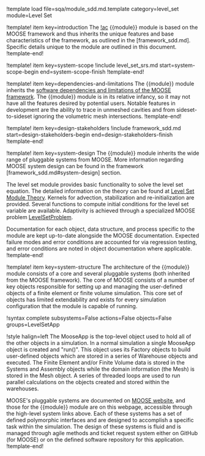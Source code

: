 !template load file=sqa/module_sdd.md.template category=level_set module=Level Set

!template! item key=introduction
The [!ac](MOOSE) {{module}} module is based on the MOOSE framework and thus inherits
the unique features and base characteristics of the framework, as outlined in the [framework_sdd.md].
Specific details unique to the module are outlined in this document.
!template-end!

!template! item key=system-scope
!include level_set_srs.md start=system-scope-begin end=system-scope-finish
!template-end!

!template! item key=dependencies-and-limitations
The {{module}} module inherits the
[software dependencies and limitations of the MOOSE framework](framework_sdd.md#dependencies-and-limitations).
The {{module}} module is in its relative infancy, so it may not have all the features desired by potential users.
Notable features in development are the ability to trace in unmeshed cavities and from sideset-to-sideset ignoring
the volumetric mesh intersections.
!template-end!

!template! item key=design-stakeholders
!include framework_sdd.md start=design-stakeholders-begin end=design-stakeholders-finish
!template-end!

!template! item key=system-design
The {{module}} module inherits the wide range of pluggable systems from MOOSE. More
information regarding MOOSE system design can be found in the framework [framework_sdd.md#system-design]
section.

The level set module provides basic functionality to solve the level set equation. The detailed information on the theory can be found at [Level Set Module Theory](level_set/theory.md). Kernels for advection, stabilization and re-initialization are provided. Several functions to compute initial conditions for the level set variable are available. Adaptivity is achieved through a specialized MOOSE problem [LevelSetProblem](source/base/LevelSetProblem.md).

Documentation for each object, data structure, and process specific to the
module are kept up-to-date alongside the MOOSE documentation. Expected failure
modes and error conditions are accounted for via regression testing, and error
conditions are noted in object documentation where applicable.
!template-end!

!template! item key=system-structure
The architecture of the {{module}} module consists of a core and several pluggable systems (both
inherited from the MOOSE framework). The core of MOOSE consists of a number of key objects responsible
for setting up and managing the user-defined objects of a finite element or
finite volume simulation. This core set of objects has limited extendability and exists for every
simulation configuration that the module is capable of running.

!syntax complete subsystems=False actions=False objects=False groups=LevelSetApp

!style halign=left
The MooseApp is the top-level object used to hold all of the other objects in a simulation. In a
normal simulation a single MooseApp object is created and "run()". This object uses its Factory
objects to build user-defined objects which are stored in a series of Warehouse objects and
executed. The Finite Element and/or Finite Volume data is stored in the Systems and Assembly objects while the domain
information (the Mesh) is stored in the Mesh object. A series of threaded loops are used to run
parallel calculations on the objects created and stored within the warehouses.

MOOSE's pluggable systems are documented on [MOOSE website](https://mooseframework.inl.gov), and those
for the {{module}} module are on this webpage, accessible through the high-level system links above.
Each of these systems has a set of defined polymorphic interfaces and are designed to accomplish a
specific task within the simulation. The design of these systems is fluid and is managed through agile
methods and ticket request system either on GitHub (for MOOSE) or on the defined software repository
for this application.
!template-end!
